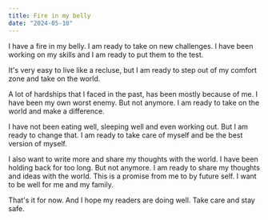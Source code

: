 ```yaml
---
title: Fire in my belly
date: "2024-05-10"
---
```


I have a fire in my belly. I am ready to take on new challenges.
I have been working on my skills and I am ready to put them to the test.

It's very easy to live like a recluse, but I am ready to step out of my comfort zone and take on the world.

A lot of hardships that I faced in the past, has been mostly because of me. I have been my own worst enemy. But not anymore. I am ready to take on the world and make a difference.

I have not been eating well, sleeping well and even working out. But I am ready to change that. I am ready to take care of myself and be the best version of myself.

I also want to write more and share my thoughts with the world. I have been holding back for too long. But not anymore. I am ready to share my thoughts and ideas with the world.
This is a promise from me to by future self. I want to be well for me and my family.

That's it for now. And I hope my readers are doing well. Take care and stay safe.
